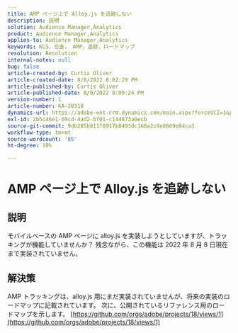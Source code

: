```yaml
---
title: AMP ページ上で Alloy.js を追跡しない
description: 説明
solution: Audience Manager,Analytics
product: Audience Manager,Analytics
applies-to: Audience Manager,Analytics
keywords: KCS，合金， AMP，追跡，ロードマップ
resolution: Resolution
internal-notes: null
bug: false
article-created-by: Curtis Oliver
article-created-date: 8/8/2022 8:02:29 PM
article-published-by: Curtis Oliver
article-published-date: 8/8/2022 8:09:24 PM
version-number: 1
article-number: KA-20310
dynamics-url: https://adobe-ent.crm.dynamics.com/main.aspx?forceUCI=1&pagetype=entityrecord&etn=knowledgearticle&id=e0519906-5517-ed11-b83e-0022480868ff
exl-id: 2b5c46e1-69cd-4ad2-bf01-c144873a6ecb
source-git-commit: 9db285b811f6917b8493dc168a2c9e8669e84ca3
workflow-type: tm+mt
source-wordcount: '85'
ht-degree: 10%

---
```


# AMP ページ上で Alloy.js を追跡しない

## 説明


モバイルベースの AMP ページに alloy.js を実装しようとしていますが、トラッキングが機能していませんか？ 残念ながら、この機能は 2022 年 8 月 8 日現在まで実装されていません。


## 解決策


AMP トラッキングは、alloy.js 用にまだ実装されていませんが、将来の実装のロードマップに記載されています。 次に、公開されているリファレンス用のロードマップを示します。 [https://github.com/orgs/adobe/projects/18/views/1](https://github.com/orgs/adobe/projects/18/views/1)
